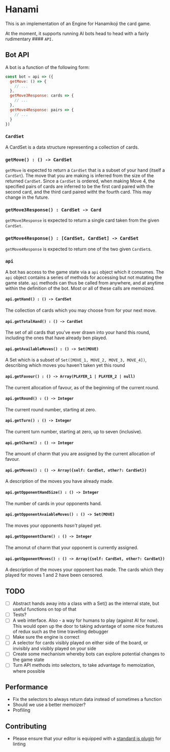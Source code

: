 # Hanami

This is an implementation of an Engine for Hanamikoji the card game.

At the moment, it supports running AI bots head to head with a fairly rudimentary #### `API.`

## Bot API

A bot is a function of the following form:

```javascript
const bot = api => ({
  getMove: () => {
    // ...
  },
  getMove3Response: cards => {
    // ...
  },
  getMove4Response: pairs => {
    // ...
  }
})
```

### `CardSet`

A CardSet is a data structure representing a collection of cards.

### `getMove() : () -> CardSet`
`getMove` is expected to return a `CardSet` that is a subset of your hand (itself a `CardSet`).
The move that you are making is inferred from the size of the returned `CardSet`.
Since a `CardSet` is ordered, when making Move 4, the specified pairs of cards are inferred to be the first card paired with the second card, and the third card paired witht the fourth card. This may change in the future.

### `getMove3Response() : CardSet -> Card`
`getMove3Response` is expected to return a single card taken from the given `CardSet`.

### `getMove4Response() : [CardSet, CardSet] -> CardSet`
`getMove4Response` is expected to return one of the two given `CardSet`s.

### `api`

A bot has access to the game state via a `api` object which it consumes. The `api` object contains a series of methods for accessing but not mutating the game state. `api` methods can thus be called from anywhere, and at anytime within the definition of the bot. Most or all of these calls are memoized.

#### `api.getHand() : () -> CardSet`

The collection of cards which you may choose from for your next move.

#### `api.getTotalHand() : () -> CardSet`

The set of all cards that you've ever drawn into your hand this round, including the ones that have already ben played.

#### `api.getAvailableMoves() : () -> Set(MOVE)`

A Set which is a subset of `Set([MOVE_1, MOVE_2, MOVE_3, MOVE_4])`, describing which moves you haven't taken yet this round

#### `api.getFavour() : () -> Array(PLAYER_1 | PLAYER_2 | null)`

The current allocation of favour, as of the beginning of the current round.

#### `api.getRound() : () -> Integer`

The current round number, starting at zero.

#### `api.getTurn() : () -> Integer`

The current turn number, starting at zero, up to seven (inclusive).

#### `api.getCharm() : () -> Integer`

The amount of charm that you are assigned by the current allocation of favour.

#### `api.getMoves() : () -> Array({self: CardSet, other?: CardSet})`

A description of the moves you have already made.

#### `api.getOpponentHandSize() : () -> Integer`

The number of cards in your opponents hand.

#### `api.getOpponentAvaiableMoves() : () -> Set(MOVE)`

The moves your opponents _hasn't_ played yet.

#### `api.getOpponentCharm() : () -> Integer`

The amonut of charm that your opponent is currently assigned.

#### `api.getOpponentMoves() : () -> Array({self: CardSet, other?: CardSet})`

A description of the moves your opponent has made. The cards which they played for moves 1 and 2 have been censored.

## TODO

- [ ] Abstract hands away into a class with a Set() as the internal state, but useful functions on top of that
- [ ] Tests?
- [ ] A web interface. Also - a way for humans to play (against AI for now). This would open up the door to taking advantage of some nice features of redux such as the time travelling debugger
- [ ] Make sure the engine is correct
- [ ] A selector for cards visibly played on either side of the board, or invisibly and visibly played on your side
- [ ] Create some mechanism whereby bots can explore potential changes to the game state
- [ ] Turn API methods into selectors, to take advantage fo memoization, where possible

## Performance

- Fix the selectors to always return data instead of sometimes a function
- Should we use a better memoizer?
- Profiling

## Contributing

- Please ensure that your editor is equipped with a [standard js plugin](https://standardjs.com/) for linting
